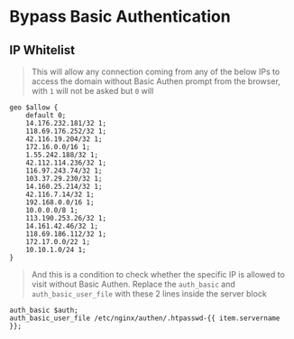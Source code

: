 # Bypass Basic Authentication

## IP Whitelist

> This will allow any connection coming from any of the below IPs to access the domain without Basic Authen prompt from the browser, with ```1``` will not be asked but ```0``` will

```
geo $allow {
	default 0;
	14.176.232.181/32 1;
	118.69.176.252/32 1;
	42.116.19.204/32 1;
	172.16.0.0/16 1;
	1.55.242.188/32 1;
	42.112.114.236/32 1;
	116.97.243.74/32 1;
	103.37.29.230/32 1;
	14.160.25.214/32 1;
	42.116.7.14/32 1;
	192.168.0.0/16 1;
	10.0.0.0/8 1;
	113.190.253.26/32 1;
	14.161.42.46/32 1;
	118.69.186.112/32 1;
	172.17.0.0/22 1;
	10.10.1.0/24 1;	
}
```

> And this is a condition to check whether the specific IP is allowed to visit without Basic Authen. Replace the ```auth_basic``` and ```auth_basic_user_file``` with these 2 lines inside the server block

```
auth_basic $auth;
auth_basic_user_file /etc/nginx/authen/.htpasswd-{{ item.servername }};
```